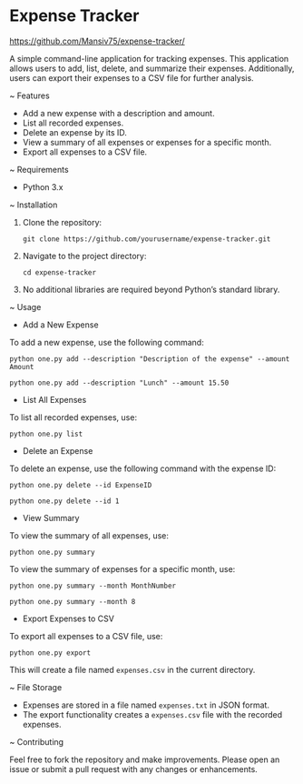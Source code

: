
# Expense Tracker

https://github.com/Mansiv75/expense-tracker/

A simple command-line application for tracking expenses. This application allows users to add, list, delete, and summarize their expenses. Additionally, users can export their expenses to a CSV file for further analysis.

~ Features

- Add a new expense with a description and amount.
- List all recorded expenses.
- Delete an expense by its ID.
- View a summary of all expenses or expenses for a specific month.
- Export all expenses to a CSV file.

~ Requirements

- Python 3.x

~ Installation

1. Clone the repository:

    ```
    git clone https://github.com/yourusername/expense-tracker.git
    ```

2. Navigate to the project directory:

    ```
    cd expense-tracker
    ```

3. No additional libraries are required beyond Python’s standard library.

~ Usage

* Add a New Expense

To add a new expense, use the following command:

```
python one.py add --description "Description of the expense" --amount Amount
```
```
python one.py add --description "Lunch" --amount 15.50
```

* List All Expenses

To list all recorded expenses, use:

```
python one.py list
```

* Delete an Expense

To delete an expense, use the following command with the expense ID:

```
python one.py delete --id ExpenseID
```
```
python one.py delete --id 1
```

* View Summary

To view the summary of all expenses, use:

```
python one.py summary
```

To view the summary of expenses for a specific month, use:

```
python one.py summary --month MonthNumber
```
```
python one.py summary --month 8
```

* Export Expenses to CSV

To export all expenses to a CSV file, use:

```
python one.py export
```

This will create a file named `expenses.csv` in the current directory.

~ File Storage

- Expenses are stored in a file named `expenses.txt` in JSON format.
- The export functionality creates a `expenses.csv` file with the recorded expenses.

~ Contributing

Feel free to fork the repository and make improvements. Please open an issue or submit a pull request with any changes or enhancements.

